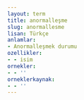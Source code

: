 ```yaml
---
layout: term
title: anormalleşme
slug: anormallesme
lisan: Türkçe
anlamlar:
- Anormalleşmek durumu
ozellikler:
- - isim
ornekler:
- - ''
orneklerkaynak:
- - ''
---
```


